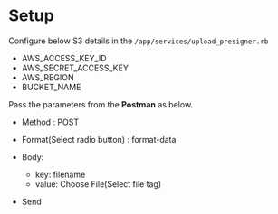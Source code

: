 # Setup


Configure below S3 details in the `/app/services/upload_presigner.rb`
- AWS_ACCESS_KEY_ID
- AWS_SECRET_ACCESS_KEY
- AWS_REGION
- BUCKET_NAME

Pass the parameters from the **Postman** as below.

- Method : POST
- Format(Select radio button) : format-data
- Body:
  - key: filename
  - value: Choose File(Select file tag)

- Send
